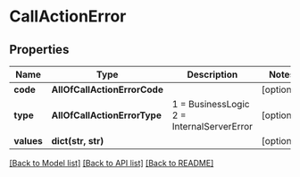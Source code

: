 # CallActionError

## Properties
Name | Type | Description | Notes
------------ | ------------- | ------------- | -------------
**code** | **AllOfCallActionErrorCode** |  | [optional] 
**type** | **AllOfCallActionErrorType** |   1 &#x3D; BusinessLogic  2 &#x3D; InternalServerError | [optional] 
**values** | **dict(str, str)** |  | [optional] 

[[Back to Model list]](../README.md#documentation-for-models) [[Back to API list]](../README.md#documentation-for-api-endpoints) [[Back to README]](../README.md)

